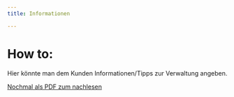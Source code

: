 ```yaml
---
title: Informationen

---
```

# How to:

Hier könnte man dem Kunden Informationen/Tipps zur Verwaltung angeben.

[Nochmal als PDF zum nachlesen](http://www.antik-ameln.de/Portals/36/PIC00091.jpg)